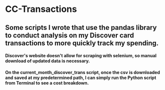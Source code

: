 # CC-Transactions

## Some scripts I wrote that use the pandas library to conduct analysis on my Discover card transactions to more quickly track my spending.

#### Discover's website doesn't allow for scraping with selenium, so manual download of updated data is necessary.
#### On the current_month_discover_trans script, once the csv is downloaded and saved at my predetermined path, I can simply run the Python script from Terminal to see a cost breakdown.
